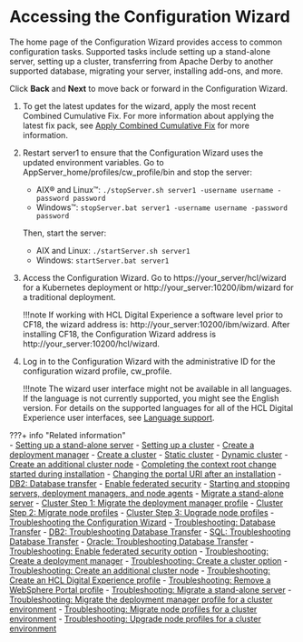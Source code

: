 # Accessing the Configuration Wizard

The home page of the Configuration Wizard provides access to common configuration tasks. Supported tasks include setting up a stand-alone server, setting up a cluster, transferring from Apache Derby to another supported database, migrating your server, installing add-ons, and more.

Click **Back** and **Next** to move back or forward in the Configuration Wizard.

1.  To get the latest updates for the wizard, apply the most recent Combined Cumulative Fix. For more information about applying the latest fix pack, see [Apply Combined Cumulative Fix](../../../../../deployment/install/traditional/cf_install/index.md) for more information.

2.  Restart server1 to ensure that the Configuration Wizard uses the updated environment variables. Go to AppServer_home/profiles/cw_profile/bin and stop the server:

    -   AIX® and Linux™: `./stopServer.sh server1 -username username -password password`
    -   Windows™: `stopServer.bat server1 -username username -password password`

    Then, start the server:

    -   AIX and Linux: `./startServer.sh server1`
    -   Windows: `startServer.bat server1`

3.  Access the Configuration Wizard. Go to https://your_server/hcl/wizard for a Kubernetes deployment or http://your_server:10200/ibm/wizard for a traditional deployment.

    !!!note
        If working with HCL Digital Experience a software level prior to CF18, the wizard address is: http://your_server:10200/ibm/wizard. After installing CF18, the Configuration Wizard address is http://your_server:10200/hcl/wizard.


4.  Log in to the Configuration Wizard with the administrative ID for the configuration wizard profile, cw_profile.

    !!!note
        The wizard user interface might not be available in all languages. If the language is not currently supported, you might see the English version. For details on the supported languages for all of the HCL Digital Experience user interfaces, see [Language support](../../../portal_admin_tools/language_support/index.md).



???+ info "Related information"  
    -   [Setting up a stand-alone server](../../../../../deployment/manage/config_standalone.md)
    -   [Setting up a cluster](../../../../../deployment/manage/config_cluster/index.md)
    -   [Create a deployment manager](../../../../../deployment/manage/config_cluster/cw_dmgr_profile.md)
    -   [Create a cluster](../../../../../deployment/manage/config_cluster/create_cluster/index.md)
    -   [Static cluster](../../../../../deployment/manage/config_cluster/create_cluster/cw_create_staticcluster.md)
    -   [Dynamic cluster](../../../../../deployment/manage/config_cluster/create_cluster/cw_create_dynamiccluster.md)
    -   [Create an additional cluster node](../../../../../deployment/manage/config_cluster/cw_add_node.md)
    -   [Completing the context root change started during installation](../../../../../deployment/manage/siteurl_cfg/cfg_intr_inst.md)
    -   [Changing the portal URI after an installation](../../../../../deployment/manage/siteurl_cfg/changing_portal_uri_after_install/index.md)
    -   [DB2: Database transfer](../../../../../deployment/manage/db_mgmt_sys/dbtransfer_db2/index.md)
    -   [Enable federated security](../../../../../deployment/manage/security/user_registry/cw_ldap.md)
    -   [Starting and stopping servers, deployment managers, and node agents](../../../../../deployment/manage/stopstart.md)
    -   [Migrate a stand-alone server](../../../../../deployment/manage/migrate/migrate_using_cfgwizard/cw_migrate_stand_alone.md)
    -   [Cluster Step 1: Migrate the deployment manager profile](../../../../../deployment/manage/migrate/migrate_using_cfgwizard/cw_migrate_cluster_1.md)
    -   [Cluster Step 2: Migrate node profiles](../../../../../deployment/manage/migrate/migrate_using_cfgwizard/cw_migrate_cluster_2.md)
    -   [Cluster Step 3: Upgrade node profiles](../../../../../deployment/manage/migrate/migrate_using_cfgwizard/cw_migrate_cluster_3.md)
    -   [Troubleshooting the Configuration Wizard](../../../../../deployment/manage/troubleshooting/troubleshooting_configwizard/index.md)
    -   [Troubleshooting: Database Transfer](../../../../../deployment/manage/troubleshooting/troubleshooting_configwizard/troubleshooting_db_transfer/index.md)
    -   [DB2: Troubleshooting Database Transfer](../../../../../deployment/manage/troubleshooting/troubleshooting_configwizard/troubleshooting_db_transfer/index.md)
    -   [SQL: Troubleshooting Database Transfer](../../../../../deployment/manage/db_mgmt_sys/dbtransfer_sql/index.md)
    -   [Oracle: Troubleshooting Database Transfer](../../../../../deployment/manage/db_mgmt_sys/dbtransfer_oracle/index.md)
    -   [Troubleshooting: Enable federated security option](../../../../../deployment/manage/troubleshooting/troubleshooting_configwizard/cw_ldap.md)
    -   [Troubleshooting: Create a deployment manager](../../../../../deployment/manage/troubleshooting/troubleshooting_configwizard/cw_create_dmgr.md)
    -   [Troubleshooting: Create a cluster option](../../../../../deployment/manage/troubleshooting/troubleshooting_configwizard/cw_create_cluster.md)
    -   [Troubleshooting: Create an additional cluster node](../../../../../deployment/manage/troubleshooting/troubleshooting_configwizard/cw_create_addnode.md)
    -   [Troubleshooting: Create an HCL Digital Experience profile](../../../../../deployment/manage/troubleshooting/troubleshooting_configwizard/cw_createprofile.md)
    -   [Troubleshooting: Remove a WebSphere Portal profile](../../../../../deployment/manage/troubleshooting/troubleshooting_configwizard/cw_removeprofile.md)
    -   [Troubleshooting: Migrate a stand-alone server](../../../../../deployment/manage/troubleshooting/troubleshooting_configwizard/cw_migrate_standalone.md)
    -   [Troubleshooting: Migrate the deployment manager profile for a cluster environment](../../../../../deployment/manage/troubleshooting/troubleshooting_configwizard/cw_migrate_cluster1.md)
    -   [Troubleshooting: Migrate node profiles for a cluster environment](../../../../../deployment/manage/troubleshooting/troubleshooting_configwizard/cw_migrate_cluster2.md)
    -   [Troubleshooting: Upgrade node profiles for a cluster environment](../../../../../deployment/manage/troubleshooting/troubleshooting_configwizard/cw_migrate_cluster3.md)


